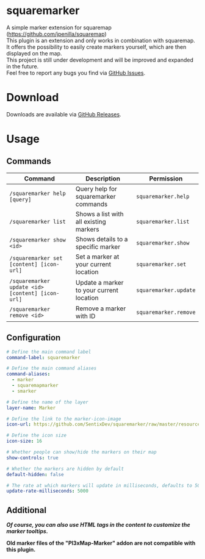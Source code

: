 # squaremarker

A simple marker extension for squaremap (https://github.com/jpenilla/squaremap)
<br>
This plugin is an extension and only works in combination with squaremap.
<br>
It offers the possibility to easily create markers yourself, which are then displayed on the map.<br>
This project is still under development and will be improved and expanded in the future.<br>
Feel free to report any bugs you find via [GitHub Issues](https://github.com/SentixDev/squaremarker/issues).

# Download
Downloads are available via [GitHub Releases](https://github.com/SentixDev/squaremarker/releases).

# Usage

## Commands
| Command                                          | Description                              | Permission            |
|--------------------------------------------------|------------------------------------------|-----------------------|
| `/squaremarker help [query]`                     | Query help for squaremarker commands     | `squaremarker.help`   |
| `/squaremarker list`                             | Shows a list with all existing markers   | `squaremarker.list`   |
| `/squaremarker show <id>`                        | Shows details to a specific marker       | `squaremarker.show`   |
| `/squaremarker set [content] [icon-url]`         | Set a marker at your current location    | `squaremarker.set`    |
| `/squaremarker update <id> [content] [icon-url]` | Update a marker to your current location | `squaremarker.update` |
| `/squaremarker remove <id>`                      | Remove a marker with ID                  | `squaremarker.remove` |

## Configuration
```yaml
# Define the main command label
command-label: squaremarker

# Define the main command aliases
command-aliases:
  - marker
  - squaremapmarker
  - smarker

# Define the name of the layer
layer-name: Marker

# Define the link to the marker-icon-image
icon-url: https://github.com/SentixDev/squaremarker/raw/master/resources/default_icon.png

# Define the icon size
icon-size: 16

# Whether people can show/hide the markers on their map
show-controls: true

# Whether the markers are hidden by default
default-hidden: false

# The rate at which markers will update in milliseconds, defaults to 5000ms or 5 seconds
update-rate-milliseconds: 5000
```

## Additional
***Of course, you can also use HTML tags in the content to customize the marker tooltips.***

**Old marker files of the "Pl3xMap-Marker" addon are not compatible with this plugin.** 

